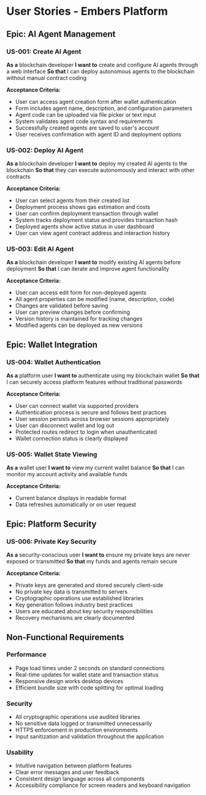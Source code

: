 # User Stories - Embers Platform

## Epic: AI Agent Management

### US-001: Create AI Agent

**As a** blockchain developer
**I want to** create and configure AI agents through a web interface
**So that** I can deploy autonomous agents to the blockchain without manual contract coding

**Acceptance Criteria:**

- User can access agent creation form after wallet authentication
- Form includes agent name, description, and configuration parameters
- Agent code can be uploaded via file picker or text input
- System validates agent code syntax and requirements
- Successfully created agents are saved to user's account
- User receives confirmation with agent ID and deployment options

### US-002: Deploy AI Agent

**As a** blockchain developer
**I want to** deploy my created AI agents to the blockchain
**So that** they can execute autonomously and interact with other contracts

**Acceptance Criteria:**

- User can select agents from their created list
- Deployment process shows gas estimation and costs
- User can confirm deployment transaction through wallet
- System tracks deployment status and provides transaction hash
- Deployed agents show active status in user dashboard
- User can view agent contract address and interaction history

### US-003: Edit AI Agent

**As a** blockchain developer
**I want to** modify existing AI agents before deployment
**So that** I can iterate and improve agent functionality

**Acceptance Criteria:**

- User can access edit form for non-deployed agents
- All agent properties can be modified (name, description, code)
- Changes are validated before saving
- User can preview changes before confirming
- Version history is maintained for tracking changes
- Modified agents can be deployed as new versions

## Epic: Wallet Integration

### US-004: Wallet Authentication

**As a** platform user
**I want to** authenticate using my blockchain wallet
**So that** I can securely access platform features without traditional passwords

**Acceptance Criteria:**

- User can connect wallet via supported providers
- Authentication process is secure and follows best practices
- User session persists across browser sessions appropriately
- User can disconnect wallet and log out
- Protected routes redirect to login when unauthenticated
- Wallet connection status is clearly displayed

### US-005: Wallet State Viewing

**As a** wallet user
**I want to** view my current wallet balance
**So that** I can monitor my account activity and available funds

**Acceptance Criteria:**

- Current balance displays in readable format
- Data refreshes automatically or on user request

## Epic: Platform Security

### US-006: Private Key Security

**As a** security-conscious user
**I want to** ensure my private keys are never exposed or transmitted
**So that** my funds and agents remain secure

**Acceptance Criteria:**

- Private keys are generated and stored securely client-side
- No private key data is transmitted to servers
- Cryptographic operations use established libraries
- Key generation follows industry best practices
- Users are educated about key security responsibilities
- Recovery mechanisms are clearly documented

## Non-Functional Requirements

### Performance

- Page load times under 2 seconds on standard connections
- Real-time updates for wallet state and transaction status
- Responsive design works desktop devices
- Efficient bundle size with code splitting for optimal loading

### Security

- All cryptographic operations use audited libraries
- No sensitive data logged or transmitted unnecessarily
- HTTPS enforcement in production environments
- Input sanitization and validation throughout the application

### Usability

- Intuitive navigation between platform features
- Clear error messages and user feedback
- Consistent design language across all components
- Accessibility compliance for screen readers and keyboard navigation
